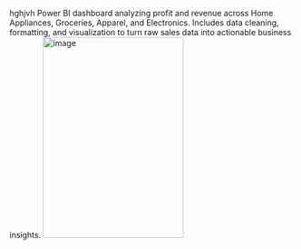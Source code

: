 hghjvh
Power BI dashboard analyzing profit and revenue across Home Appliances, Groceries, Apparel, and Electronics. Includes data cleaning, formatting, and visualization to turn raw sales data into actionable business insights.
<img width="248" height="355" alt="image" src="https://github.com/user-attachments/assets/0e69215c-6aed-4ce5-a960-e5c3c9c08653" />

